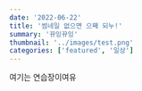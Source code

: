 ```yaml
---
date: '2022-06-22'
title: '썸네일 없으면 으째 되누!'
summary: '뀨잉뀨잉'
thumbnail: '../images/test.png'
categories: ['featured', '일상']
---
```


여기는 연습장이여유

